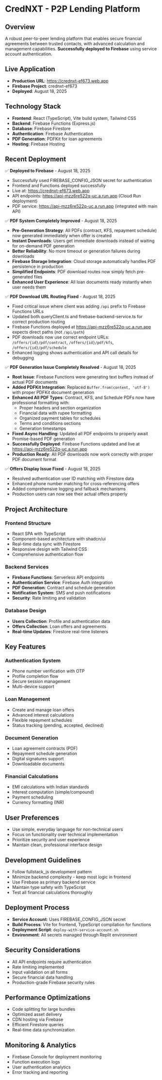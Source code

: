 # CredNXT - P2P Lending Platform

## Overview
A robust peer-to-peer lending platform that enables secure financial agreements between trusted contacts, with advanced calculation and management capabilities. **Successfully deployed to Firebase** using service account authentication.

## Live Application
- **Production URL**: https://crednxt-ef673.web.app
- **Firebase Project**: crednxt-ef673
- **Deployed**: August 18, 2025

## Technology Stack
- **Frontend**: React (TypeScript), Vite build system, Tailwind CSS
- **Backend**: Firebase Functions (Express.js)
- **Database**: Firebase Firestore
- **Authentication**: Firebase Authentication
- **PDF Generation**: PDFKit for loan agreements
- **Hosting**: Firebase Hosting

## Recent Deployment
✅ **Deployed to Firebase** - August 18, 2025
- Successfully used FIREBASE_CONFIG_JSON secret for authentication
- Frontend and Functions deployed successfully
- Live at: https://crednxt-ef673.web.app
- API endpoints: https://api-mzz6re522q-uc.a.run.app (Cloud Run deployment)
- PDF service: https://api-mzz6re522q-uc.a.run.app (integrated with main API)

✅ **PDF System Completely Improved** - August 18, 2025
- **Pre-Generation Strategy**: All PDFs (contract, KFS, repayment schedule) now generated immediately when offer is created
- **Instant Downloads**: Users get immediate downloads instead of waiting for on-demand PDF generation
- **Better Reliability**: No more timeout or generation failures during downloads
- **Firebase Storage Integration**: Cloud storage automatically handles PDF persistence in production
- **Simplified Endpoints**: PDF download routes now simply fetch pre-generated files
- **Enhanced User Experience**: All loan documents ready instantly when user needs them

✅ **PDF Download URL Routing Fixed** - August 18, 2025
- Fixed critical issue where client was adding `/api` prefix to Firebase Functions URLs
- Updated both queryClient.ts and firebase-backend-service.ts for correct production routing
- Firebase Functions deployed at https://api-mzz6re522q-uc.a.run.app expects direct paths (not `/api/path`)
- PDF downloads now use correct endpoint URLs: `/offers/{id}/pdf/contract`, `/offers/{id}/pdf/kfs`, `/offers/{id}/pdf/schedule`
- Enhanced logging shows authentication and API call details for debugging

✅ **PDF Generation Issue Completely Resolved** - August 18, 2025
- **Root Issue**: Firebase Functions were generating text buffers instead of actual PDF documents
- **Added PDFKit Integration**: Replaced `Buffer.from(content, 'utf-8')` with proper PDFKit document generation
- **Enhanced All PDF Types**: Contract, KFS, and Schedule PDFs now have professional formatting with:
  - Proper headers and section organization
  - Financial data with rupee formatting
  - Organized payment tables for schedules
  - Terms and conditions sections
  - Generation timestamps
- **Fixed Async Handling**: Updated all PDF endpoints to properly await Promise-based PDF generation
- **Successfully Deployed**: Firebase Functions updated and live at https://api-mzz6re522q-uc.a.run.app
- **Production Ready**: All PDF downloads now work correctly with proper PDF document format

✅ **Offers Display Issue Fixed** - August 18, 2025
- Resolved authentication user ID matching with Firestore data
- Enhanced phone number matching for cross-referencing offers
- Added comprehensive logging and fallback mechanisms
- Production users can now see their actual offers properly

## Project Architecture

### Frontend Structure
- React SPA with TypeScript
- Component-based architecture with shadcn/ui
- Real-time data sync with Firestore
- Responsive design with Tailwind CSS
- Comprehensive authentication flow

### Backend Services
- **Firebase Functions**: Serverless API endpoints
- **Authentication Service**: Firebase Auth integration
- **PDF Generation**: Contract and schedule generation
- **Notification System**: SMS and push notifications
- **Security**: Rate limiting and validation

### Database Design
- **Users Collection**: Profile and authentication data
- **Offers Collection**: Loan offers and agreements
- **Real-time Updates**: Firestore real-time listeners

## Key Features

### Authentication System
- Phone number verification with OTP
- Profile completion flow
- Secure session management
- Multi-device support

### Loan Management
- Create and manage loan offers
- Advanced interest calculations
- Flexible repayment schedules
- Status tracking (pending, accepted, declined)

### Document Generation
- Loan agreement contracts (PDF)
- Repayment schedule generation
- Digital signatures support
- Downloadable documents

### Financial Calculations
- EMI calculations with Indian standards
- Interest computation (simple/compound)
- Payment scheduling
- Currency formatting (INR)

## User Preferences
- Use simple, everyday language for non-technical users
- Focus on functionality over technical implementation
- Prioritize security and user experience
- Maintain clean, professional interface design

## Development Guidelines
- Follow fullstack_js development pattern
- Minimize backend complexity - keep most logic in frontend
- Use Firebase as primary backend service
- Maintain type safety with TypeScript
- Test all financial calculations thoroughly

## Deployment Process
- **Service Account**: Uses FIREBASE_CONFIG_JSON secret
- **Build Process**: Vite for frontend, TypeScript compilation for functions
- **Deployment Script**: `deploy-with-service-account.sh`
- **Environment**: All secrets managed through Replit environment

## Security Considerations
- All API endpoints require authentication
- Rate limiting implemented
- Input validation on all forms
- Secure financial data handling
- Production-grade Firebase security rules

## Performance Optimizations
- Code splitting for large bundles
- Optimized asset delivery
- CDN hosting via Firebase
- Efficient Firestore queries
- Real-time data synchronization

## Monitoring & Analytics
- Firebase Console for deployment monitoring
- Function execution logs
- User authentication analytics
- Error tracking and reporting